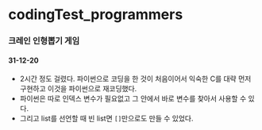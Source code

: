 # codingTest_programmers

### 크레인 인형뽑기 게임
#### 31-12-20
- 2시간 정도 걸렸다. 파이썬으로 코딩을 한 것이 처음이어서 익숙한 C를 대략 먼저 구현하고 이것을 파이썬으로 재코딩했다.
- 파이썬은 따로 인덱스 변수가 필요없고 그 안에서 바로 변수를 찾아서 사용할 수 있다.
- 그리고 list를 선언할 때 빈 list면 `[]`만으로도 만들 수 있었다.
